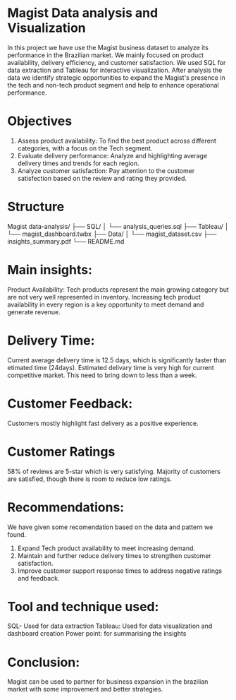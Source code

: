 # Magist Data analysis and Visualization
In this project we have use the Magist business dataset to analyze its performance in the Brazilian market. We mainly focused on product availability, delivery efficiency, and customer satisfaction. We used SQL for data extraction and Tableau for interactive visualization. After analysis the data we identify strategic opportunities to expand the Magist's presence in the tech and non-tech product segment and help to enhance operational performance.

# Objectives

1. Assess product availability: To find the best product across different categories, with a focus on the Tech segment.
2. Evaluate delivery performance: Analyze and highlighting average delivery times and trends for each region.
3. Analyze customer satisfaction: Pay attention to the customer satisfection based on the review and rating  they provided.

# Structure

Magist data-analysis/
├── SQL/
│ └── analysis_queries.sql
├── Tableau/
│ └── magist_dashboard.twbx
├── Data/
│ └── magist_dataset.csv
├── insights_summary.pdf
└── README.md

# Main insights: 
Product Availability: Tech products represent the main growing category but are not very well represented in inventory.
Increasing tech product availability in every region is a key opportunity to meet demand and generate revenue.

# Delivery Time:
Current average delivery time is 12.5 days, which is significantly faster than etimated time (24days). Estimated delivary time is very high for current competitive market. This need to bring down to less than a week.

# Customer Feedback:
Customers mostly highlight fast delivery as a positive experience.

# Customer Ratings
58% of reviews are 5-star which is very satisfying. Majority of customers are satisfied, though there is room to reduce low ratings.

# Recommendations: 
We have given some recomendation based on the data and pattern we found.

1. Expand Tech product availability to meet increasing demand.
2. Maintain and further reduce delivery times to strengthen customer satisfaction.
3. Improve customer support response times to address negative ratings and feedback.

# Tool and technique used: 
SQL- Used for data extraction
Tableau: Used for data visualization and dashboard creation
Power point: for summarising the insights

# Conclusion:
Magist can be used to partner for business expansion in the brazilian market with some improvement and better strategies.

